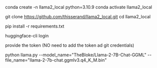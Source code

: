 conda create -n llama2_local python=3.10.9
conda activate llama2_local

git clone https://github.com/thisserand/llama2_local.git
cd llama2_local

pip install -r requirements.txt

huggingface-cli login

provide the token (NO need to add the token ad git credentials)

python llama.py --model_name="TheBloke/Llama-2-7B-Chat-GGML" --file_name="llama-2-7b-chat.ggmlv3.q4_K_M.bin"

